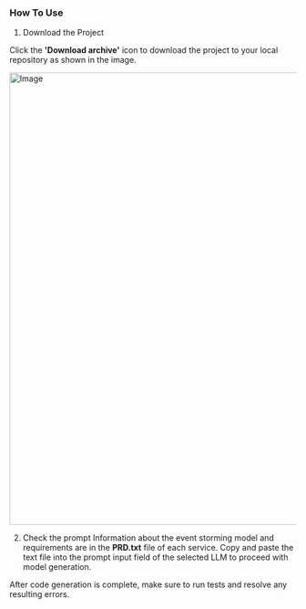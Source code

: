 ### How To Use

1. Download the Project

Click the **'Download archive'** icon to download the project to your local repository as shown in the image.

<img width="794" alt="Image" src="https://github.com/user-attachments/assets/042bfe89-0305-4330-9709-aeaf12b12002" />

2. Check the prompt
Information about the event storming model and requirements are in the **PRD.txt** file of each service.
Copy and paste the text file into the prompt input field of the selected LLM to proceed with model generation.

After code generation is complete, make sure to run tests and resolve any resulting errors.
